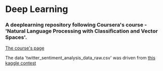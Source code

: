 # Deep Learning
### A deeplearning repository following Coursera's course - 'Natural Language Processing with Classification and Vector Spaces'.

<a href="https://www.coursera.org/learn/classification-vector-spaces-in-nlp?specialization=natural-language-processing#syllabus" target="_blank">The course's page</a>

The data 'twitter_sentiment_analysis_data_raw.csv' was driven from <a href="https://www.kaggle.com/datasets/kazanova/sentiment140" target="_blank">this kaggle contest</a>
